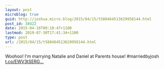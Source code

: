 ```yaml
---
layout: post
microblog: true
guid: http://joshua.micro.blog/2015/04/15/t588464513629958144.html
post_id: 38422
date: 2015-04-16T09:10:47+1100
lastmod: 2019-07-30T17:41:34+1100
type: post
url: /2015/04/15/t588464513629958144.html
---
```

Woohoo! I'm marrying Natalie and Daniel at Parents house! #marriedbyjosh [t.co/EWV3tSERG...](http://t.co/EWV3tSERGV)
